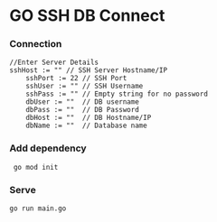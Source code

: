 # GO SSH DB Connect


### Connection
```
//Enter Server Details
sshHost := "" // SSH Server Hostname/IP
	sshPort := 22 // SSH Port
	sshUser := "" // SSH Username
	sshPass := "" // Empty string for no password
	dbUser := ""  // DB username
	dbPass := ""  // DB Password
	dbHost := ""  // DB Hostname/IP
	dbName := ""  // Database name
  ```
  
  ### Add dependency
 
 ```
  go mod init 
  ```
 
 ### Serve
 
 ```
 go run main.go
 ```
 
  
  
  

